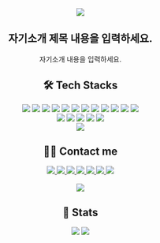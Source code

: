 <div align="center">
    <img src="https://capsule-render.vercel.app/api?type=waving&color=ff69b4&height=240&text=Hello%20Word!&animation=&fontColor=ffffff&fontSize=90" />
</div>
<div align="center">
    <h2>자기소개 제목 내용을 입력하세요.</h2>
    <div>자기소개 내용을 입력하세요.</div>
</div>
<div align="center">
    <h2>🛠️ Tech Stacks</h2>
    <div>
        <img src="https://img.shields.io/badge/Windows10-0078D6?style=flat&logo=Windows10&logoColor=white"/>
        <img src="https://img.shields.io/badge/Visualstudio-5C2D91?style=flat&logo=Visualstudio&logoColor=white"/>
        <img src="https://img.shields.io/badge/PyCharm-000000?style=flat&logo=PyCharm&logoColor=white"/>
        <img src="https://img.shields.io/badge/python-3776AB?style=flat&logo=python&logoColor=white"/>
        <img src="https://img.shields.io/badge/Node.js-339933?style=flat&logo=Node.js&logoColor=white"/>
        <img src="https://img.shields.io/badge/MySQL-4479A1?style=flat&logo=MySQL&logoColor=white"/>
        <img src="https://img.shields.io/badge/Vue.js-4FC08D?style=flat&logo=Vue.js&logoColor=whitek"/>
        <img src="https://img.shields.io/badge/Bootstrap-7952B3?style=flat&logo=Bootstrap&logoColor=white">
        <img src="https://img.shields.io/badge/Django-092E20?style=flat&logo=Django&logoColor=white">
        <img src="https://img.shields.io/badge/Discord-5865F2?style=flat&logo=Discord&logoColor=white">
        <img src="https://img.shields.io/badge/Figma-F24E1E?style=flat&logo=Figma&logoColor=white">
        <img src="https://img.shields.io/badge/Github-181717?style=flat&logo=Github&logoColor=white">
        <br/>
        <img src="https://img.shields.io/badge/NGINX-009639?style=flat&logo=NGINX&logoColor=white"/>
        <img src="https://img.shields.io/badge/FastAPI-009688?style=flat&logo=FastAPI&logoColor=white"/>
        <img src="https://img.shields.io/badge/CentOS-262577?style=flat&logo=CentOS&logoColor=white"/>
        <img src="https://img.shields.io/badge/OpenAI-412991?style=flat&logo=OpenAI&logoColor=white"/>
        <img src="https://img.shields.io/badge/Notion-000000?style=flat&logo=Notion&logoColor=white">
        <br/><img src="https://img.shields.io/badge/Slack-4A154B?style=flat&logo=Slack&logoColor=white">
    </div>
</div>
<div align="center">
    <h2>🧑‍💻 Contact me</h2>
    <div> 
        <a href="https://www.notion.so/9508031bd5054ac1832661ce1c8e5598?pvs=4">
            <img src="https://img.shields.io/badge/Notion-000000?style=flat&logo=Notion&logoColor=white"/>
        </a>
        <a href="mailto:https://mail.google.com/mail/u/0/#inbox?compose=new"> 
            <img src="https://img.shields.io/badge/Gmail-EA4335?style=flat&logo=Gmail&logoColor=white"/>
        </a>
        <a href="https://www.facebook.com/?locale=ko_KR"> 
            <img src="https://img.shields.io/badge/Facebook-1877F2?style=flat&logo=Facebook&logoColor=white"/>
        </a>
        <a href="https://www.instagram.com/"> 
            <img src="https://img.shields.io/badge/Instagram-E4405F?style=flat&logo=Instagram&logoColor=white"/>
        </a>
        <a href="https://velog.io/"> 
            <img src="https://img.shields.io/badge/Velog-20C997?style=flat&logo=Velog&logoColor=white"/>
        </a>
        <a href="https://blog.naver.com/hjy0859"> 
            <img src="https://img.shields.io/badge/Naver-03C75A?style=flat&logo=Naver&logoColor=white"/>
        </a>
        <a href="https://www.tistory.com/"> 
            <img src="https://img.shields.io/badge/Tistory-000000?style=flat&logo=Tistory&logoColor=white"/>
        </a>
    </div>  
    <br> 
    <div> 
        <a href="https://hits.seeyoufarm.com"> 
            <img src="https://hits.seeyoufarm.com/api/count/incr/badge.svg?url=https%3A%2F%2Fgithub.com%2FHeoWooYoung%2F&count_bg=%23000000&title_bg=%23000000&icon=github.svg&icon_color=%23FFFFFF&title=GitHub&edge_flat=false"/>
        </a>
    </div>
</div>
<div align="center"> 
    <h2>🏅 Stats</h2>
    <div>
        <img src="https://github-readme-stats.vercel.app/api?username=HeoWooYoung&bg_color=180,ffc0cb,00000000&title_color=ffffff&text_color=ffffff"/>
        <img src="https://github-readme-stats.vercel.app/api/top-langs/?username=HeoWooYoung&layout=compact&bg_color=180,ffc0cb,00000000&title_color=ffffff&text_color=ffffff"/> 
    </div> 
</div>